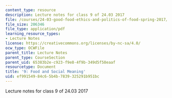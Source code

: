 ```yaml
---
content_type: resource
description: Lecture notes for class 9 of 24.03 2017
file: /courses/24-03-good-food-ethics-and-politics-of-food-spring-2017/ef99154984c65b4b7839325291b951bc_MIT24_03S17_lec09.pdf
file_size: 206346
file_type: application/pdf
learning_resource_types:
- Lecture Notes
license: https://creativecommons.org/licenses/by-nc-sa/4.0/
ocw_type: OCWFile
parent_title: Lecture Notes
parent_type: CourseSection
parent_uid: 65383b2e-c923-f9e8-4f9b-349d5f58eaaf
resourcetype: Document
title: '9: Food and Social Meaning'
uid: ef991549-84c6-5b4b-7839-325291b951bc
---
```

Lecture notes for class 9 of 24.03 2017